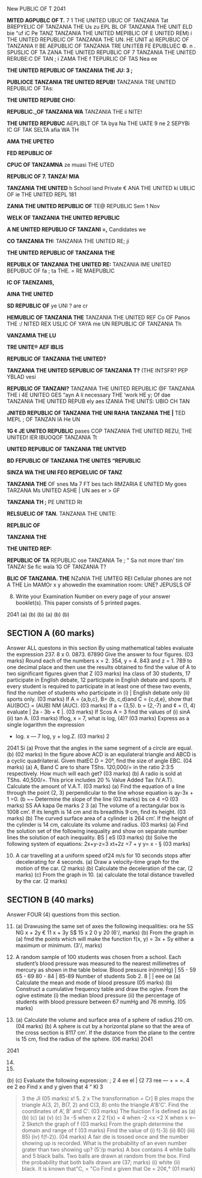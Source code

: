 New PUBLIC OF T
2041

**MITED AGPUBLC OF T.**
7 1 THE UNITED UBUC OF TANZANIA Tat
BREPYELIC OF TANZANIA THE Us zu EPL BL OF TANZANIA THE UNIT ELD bie “uf iC Pe TANZ
TANZANIA THE UNITED MEPIBLIC OF E UNITED REM) i
THE UNITED REPUBLIC OF TANZANIA THE UN. HE UNIT a) REPUBUC OF TANZANIA I! BE
AEPUBLIC OF TANZANIA TRE UN:ITEB FE EPUBLUEC ©. n . SPUSLIC OF TA ZANA THE UNITED REPUBLIC OF 7
TANZANIA THE UNITED RERUBE:C DF TAN ; i ZAMA THE f TEPURLIC OF TAS Nea ee

**THE UNITED REPUBLIC OF TANZANIA THE JU: 3 ;**

**PUBLIOCE TANZANIA TRE UNITED REPUB!**
TANZANIA TRE UNITED REPUBLIC OF TAs:

**THE UNITED REPUBE CHO:**

**REPUBLIC._OF TANZANIA WA**
TANZANIA THE ii NITE!

**THE UNITED REPUBUC**
AEPLIBLT OF TA bya
Na THE UATE 9 ne
2 SEPYBi IC GF TAK
SELTA afia WA TH

**AMA THE UPETEO**

**FED REPUBLIC OF**

**CPUC OF TANZAMNA**
ze muasi THE UTED

**REPUBLIC OF 7. TANZA! MIA**

**TANZANIA THE UNITED**
h School land Private €
ANA THE UNITED ki
UBLIC OF ie THE UNITED REPL 181

**ZANIA THE UNITED REPUBLIC OF**
TE@ REPUBLIC Sem 1 Nov

**WELK OF TANZANIA THE UNITED REPUBLIC**

**A NE UNITED REPUBLIO CF TANZANI =,**
Candidates we

**CO TANZANIA TH:**
TANZANIA THE UNITED RE; ji

**THE UNITED REPUBLIC OF TANZANIA THE**

**REPUBLK OF TANZANIA THE UNITED RE:**
TANZANIA IME UNITED BEPUBUC OF fa
; ta THE.
= RE
MAEPUBLIC

**IC OF TAENZANIS,**

**AINA THE UNITED**

**SD REPUBLIC OF**
ye UNI ? are cr

**HEMUBLIC OF TANZANIA THE**
TANZANIA THE UNITED REF Co OF Panos
THE :/ NITED REX USLIC OF YAYA me UN
REPUBLIC OF TANZANIA Th

**VANZAMIA THE LU**

**TRE UNITE® AEF IBLIS**

**REPUBLIC OF TANZANIA THE UNITED?**

**TANZANIA THE UNITED SEPUBLIC OF TANZANIA T?**
(THE INTSFR? PEP YBLAD vesi

**REPUBLIC OF TANZANI?**
TANZANIA THE UNITED REPUBLIC @F TANZANIA THE i
4E UNITEO GES “ayn A li necessary THE ‘work HE y; Of dae
TANZANIA THE UNITED REPUB ely aes IZANIA THE UNITS: UBIO CH TAN

**JNITED REPUBLIC OF TANZANIA THE UNI RAHA TANZANIA THE |**
TED MEPL ; OF TANZAN IA He UN

**1G ¢ JE UNITEO REPUBLIC**
pases COP TANZANIA THE UNITED REZU,
THE UNITED! IER IBUOQOF TANZANIA Tt

**UNITED REPUBLIC OF TANZANIA TRE UNTVED**

**BD FEPUBLIC OF TANZANIA THE UNITES “REPUBLIC**

**SINZA WA THE UNI FEO REPGELUIC OF TANZ**

**TANZANIA THE**
OF snes Ma 7
FT
bes tach
RMZARIA
   E UNITED
My goes TARZANA Ms UNITED
ASHE | UN aes er > GF

**TANZANIA TH ;**
PE UNITED Rt

**RELSUELIC OF TAN.**
TANZANIA
THE UNITE:

**REPLBLIC OF**

**TANZANIA THE**

**THE UNITED REP:**

**REPUBLIC OF TA**
REPUBLIC ose TANZANIA Te ;
" Sa not more than’
tim TANZA! Se fic wala 1G OF TANZANIA T?

**BLIC OF TANZANIA. THE**
NZaNIA THE UMTEG REI
Cellular phones are not
   A THE Lin
MAMOr x y ahowedin the examination room: UNE? JEPUSLS OF

8. Write your Examination Number on every page of your answer booklet(s).
This paper consists of 5 printed pages.

2041
(a)
(b)
(b)
(a)
(b)
(b)

## SECTION A (60 marks)
Answer ALL questons in this section
By using mathematical tables evaluate the expression 237. 8 x 0. 0873. 
67890
Give the answer to four figures. (03 marks)
Round each of the numbers x = 2. 354, y = 4. 843 and z = 1. 789 to one decimal place and then use the results obtained to find the value of A to two significant figures given that
Z (03 marks)
Ina class of 30 students, 17 participate in English debate, 12 participate in English debate and sports. If every student is required to participate in at least one of these two events, find the number of students who participate in
(i) | English debate only (ii) sports only. (03 marks)
If A = {a,b,c}, B= {b, c,d}and C = {c,d,e}, show that
AU(BOC) = (AUB) NM (AUC). (03 marks)
If a = (3,5). b = (2,-7) and ¢ = (1, 4) evaluate | 2a - 3b + ¢ |. (03 marks)
If Scos A = 3 find the values of
(i) sinA (ii) tan A. (03 marks)
Iflog, x = 7, what is log, (4)? (03 marks)
Express as a single logarithm the expression
+ log. x — 7 log, y + log.Z. (03 marks)
2

2041
Si
(a) Prove that the angles in the same segment of a circle are equal.
(b)
(02 marks)
In the figure above ACD is an equilateral triangle and ABCD is a cyclic quadrilateral.
Given thatEC D = 20°, find the size of angle EBC.
(04 marks)
(a) A, Band C are to share TShs. 120,000/= in the ratio 2:3:5 respectively. How much will each get?
(03 marks)
(b) A radio is sold at TShs. 40,500/=. This price includes 20 % Value Added Tax (V.A.T).
Calculate the amount of V.A.T.
(03 marks)
(a) Find the equation of a line through the point (2, 3) perpendicular to the line whose equation is ay-3x + 1 =0. 
(b
~~
Determine the slope of the line
(03 marks)
bs ce 4 =0 (03 marks)
SS AA kapa 0e marks
2 3
(a) The volume of a rectangular box is 1008 cm’. If its length is 14 cm and its breadthis 9 cm,
find its height.
(03 marks)
(b) The curved surface area of a cylinder is 264 cm’. If the height of the cylinder is 14 cm,
calculate its volume and radius.
(03 marks)
(a) Find the solution set of the following inequality and show on separate number lines the solution of each inequality.
BS | eS (03 marks)
(b) Solve the following system of equations:
2x+y-z=3
xt+2z =7 + y y= x - § (03 marks)

10. A car travelling at a uniform speed of24 m/s for 10 seconds stops after decelerating for 4 seconds.
(a) Draw a velocity-time graph for the motion of the car. (2 marks)
(b) Calculate the deceleration of the car, (2 marks)
(c) From the graph in 10. (a) calculate the total distance travelled by the car. (2 marks)

## SECTION B (40 marks)
Answer FOUR (4) questions from this section.

11. (a) Drawusing the same set of axes the following inequalities:
ora he SS NG
x + 2y € 11
x + 3y S$ 15
x 2 0
y 20 (6'/, marks)
(b) From the graph in (a) fmd the points which will make the function f(x, y) = 3x + Sy either a maximum or minimum. (3'/, marks)

12. A random sample of 100 students was chosen from a school. Each student’s blood pressure was measured to the nearest millimetres of mercury as shown in the table below.
Blood pressure in(mmHg) | 55 - 59 65 - 69 80 - 84 | 85-89
Number of students Sob 2. 8 | | eee oe
(a) Calculate the mean and mode of blood pressure (05 marks)
(b) Construct a cumulative frequency table and draw the ogive. From the ogive estimate
(i) the median blood pressure
(ii) the percentage of students with blood pressure between 67 numHg and 76 mmHg.
(05 marks)

13. (a) Calculate the volume and surface area of a sphere of radius 210 cm. (04 marks)
(b) A sphere is cut by a horizontal plane so that the area of the cross section is 8117 cm’. If the distance from the plane to the centre is 15 cm, find the radius of the sphere. (06 marks)
2041

2041

14.

15. 
(b)
(c)
Evaluate the following expression:
; 2 4 ee el | {2 73 ree
— + =
=. 4 ee 2 eo
Find x and y given that
4 “ KI 3
> 3 the JI (05 marks)
x! 5. 2 x
The transformation =
Cr] B ples maps the triangle A(3, 2), B(7, 2) and C(3, 8) onto the triangle A'B'C'.
Find the coordinates of A’, B’ and C'. (03 marks)
The fiuiction f is defined as
(a)
(b)
(c)
(a)
(v)
(c)
3x -5 when x 2 2
f(x) = 4 when -2 <x <2
X when x <-—2
Sketch the graph of f (03 marks)
From the graph determine the domain and range of f (03 marks)
Find the value of (i) f(-3) (ii) 80) (iii) 85) (iv) f(f-2)). (04 marks)
   A fair die is tossed once and the number showing up is recorded. What is the probability of an even number grater than two showing up? (5'/p marks)
   A box contains 4 white balls and 5 black balls. Two balls are drawn at random from the box.
Find the probability that both balls drawn are (37; marks)
(i} white (ii) black.
It is known that"C, = "Co
Find x given that Oe = 20¢,° (01 mark)